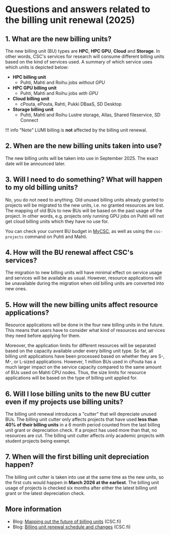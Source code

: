# Questions and answers related to the billing unit renewal (2025)

## 1. What are the new billing units?

The new billing unit (BU) types are **HPC**, **HPC GPU**, **Cloud** and
**Storage**. In other words, CSC's services for research will consume different
billing units based on the kind of services used. A summary of which service
uses which units is depicted below:

* **HPC billing unit**
    * Puhti, Mahti and Roihu jobs *without GPU*
* **HPC GPU billing unit**
    * Puhti, Mahti and Roihu jobs *with GPU*
* **Cloud billing unit**
    * cPouta, ePouta, Rahti, Pukki DBaaS, SD Desktop
* **Storage billing unit**
    * Puhti, Mahti and Roihu Lustre storage, Allas, Shared fileservice, SD
      Connect

!!! info "Note"
    LUMI billing is **not** affected by the billing unit renewal.

## 2. When are the new billing units taken into use?

The new billing units will be taken into use in September 2025. The exact date
will be announced later.

## 3. Will I need to do something? What will happen to my old billing units?

No, you do not need to anything. Old unused billing units already granted to
projects will be migrated to the new units, i.e. no granted resources are lost.
The mapping of old BUs to new BUs will be based on the past usage of the
project. In other words, e.g. projects only running GPU jobs on Puhti will not
get cloud billing units which they have no use for.

You can check your current BU budget in [MyCSC](https://my.csc.fi), as well as
using the `csc-projects` command on Puhti and Mahti.

## 4. How will the BU renewal affect CSC's services?

The migration to new billing units will have minimal effect on service usage
and services will be available as usual. However, resource applications will be
unavailable during the migration when old billing units are converted into new
ones.

## 5. How will the new billing units affect resource applications?

Resource applications will be done in the four new billing units in the future.
This means that users have to consider what kind of resources and services they
need before applying for them.

Moreover, the application limits for different resources will be separated
based on the capacity available under every billing unit type. So far, all
billing unit applications have been processed based on whether they are S-, M-,
or L-sized applications. However, 1 million BUs used in cPouta has a much
larger impact on the service capacity compared to the same amount of BUs used
on Mahti CPU nodes. Thus, the size limits for resource applications will be
based on the type of billing unit applied for.

## 6. Will I lose billing units to the new BU cutter even if my projects use billing units?

The billing unit renewal introduces a "cutter" that will depreciate unused BUs.
The billing unit cutter only affects projects that have used **less than 40% of their
billing units** in a 6 month period counted from the last billing unit grant
or depreciation check. If a project has used more than that, no resources are
cut. The billing unit cutter affects only academic projects with student
projects being exempt.

## 7. When will the first billing unit depreciation happen?

The billing unit cutter is taken into use at the same time as the new units, so
the first cuts would happen in **March 2026 at the earliest**. The billing unit
usage of projects is checked six months after either the latest billing unit
grant or the latest depreciation check.

## More information

* Blog: [Mapping out the future of billing units](https://csc.fi/en/blog/mapping-out-the-future-of-billing-unit/) (CSC.fi)
* Blog: [Billing unit renewal schedule and changes](https://csc.fi/en/blog/billing-unit-renewal-schedules-and-changes/) (CSC.fi)
